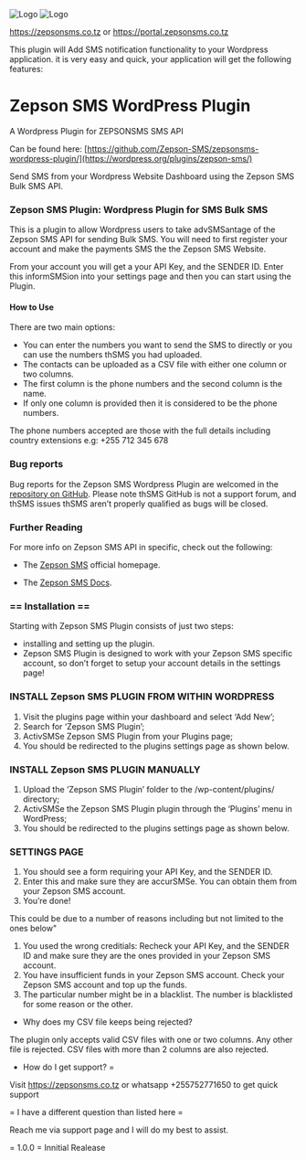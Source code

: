 

   ![Logo](https://zepsonsms.co.tz/assets/images/logo.png) 
   ![Logo](https://pnggrid.com/wp-content/uploads/2021/06/WordPress-Logo.png)

https://zepsonsms.co.tz or https://portal.zepsonsms.co.tz
 

This plugin will Add SMS notification functionality to your Wordpress application.
it is  very easy and quick, your application will get the following   features:
 
# Zepson  SMS WordPress Plugin

A Wordpress Plugin for ZEPSONSMS SMS API

Can be found here: [https://github.com/Zepson-SMS/zepsonsms-wordpress-plugin/](https://wordpress.org/plugins/zepson-sms/)


 


Send SMS from your Wordpress Website Dashboard using the Zepson SMS Bulk SMS API.

 

### Zepson SMS Plugin: Wordpress Plugin for SMS Bulk SMS

This is a plugin to allow Wordpress users to take advSMSantage of the Zepson SMS API for sending Bulk SMS. You will need to first register your account and make the payments SMS the the Zepson SMS Website.

From your account you will get a your  API Key, and the  SENDER ID. Enter this informSMSion into your settings page and then you can start using the Plugin. 

#### How to Use

There are two main options:
-  You can enter the numbers you want to send the SMS to directly or you can use the numbers thSMS you had uploaded.
- The contacts can be uploaded as a CSV file with either one column or two columns. 
- The first column is the phone numbers and the second column is the name.
-  If only one column is provided then it is considered to be the phone numbers.

The phone numbers accepted are those with the full details including country extensions e.g: +255 712 345 678

### Bug reports

Bug reports for the Zepson SMS Wordpress Plugin are welcomed in the [repository on GitHub](https://github.com/Zepson-SMS/zepsonsms-wordpress-plugin). Please note thSMS GitHub is not a support forum, and thSMS issues thSMS aren’t properly qualified as bugs will be closed.

### Further Reading

For more info on Zepson SMS API in specific, check out the following:

* The [Zepson SMS](https://zepsonsms.co.tz/) official homepage.
 
* The [Zepson SMS Docs](https://https://zepsonsms.co.tz/docs.html).

### == Installation ==
Starting with Zepson SMS Plugin consists of just two steps: 
- installing and setting up the plugin.
-  Zepson SMS Plugin is designed to work with your Zepson SMS specific account, so don’t forget to setup your account details in the settings page!

### INSTALL Zepson SMS PLUGIN FROM WITHIN WORDPRESS

1. Visit the plugins page within your dashboard and select ‘Add New’;
1. Search for ‘Zepson SMS Plugin’;
1. ActivSMSe Zepson SMS Plugin from your Plugins page;
1. You should be redirected to the plugins settings page as shown below.

### INSTALL Zepson SMS PLUGIN MANUALLY

1. Upload the ‘Zepson SMS Plugin’ folder to the /wp-content/plugins/ directory;
1. ActivSMSe the Zepson SMS  Plugin plugin through the ‘Plugins’ menu in WordPress;
1. You should be redirected to the plugins settings page as shown below.

### SETTINGS PAGE

1. You should see a form requiring your  API Key, and the SENDER ID.
1. Enter this and make sure they are accurSMSe. You can obtain them from your Zepson SMS account.
1. You’re done!
 
 

This could be due to a number of reasons including but not limited to the ones below"
1. You used the wrong creditials: Recheck your   API Key, and the  SENDER ID and make sure they are the ones provided in your Zepson SMS account.
1. You have insufficient funds in your Zepson SMS account. Check your Zepson SMS account and top up the funds.
1. The particular number might be in a blacklist. The number is blacklisted for some reason or the other.

-  Why does my CSV file keeps being rejected? 

The plugin only accepts valid CSV files with one or two columns. Any other file is rejected. CSV files with more than 2 columns are also rejected.

-  How do I get support? =

Visit https://zepsonsms.co.tz or whatsapp +255752771650 to get quick support

= I have a different question than listed here =

Reach me via support page and I will do my best to assist.
 

= 1.0.0 =
Innitial Realease


 

